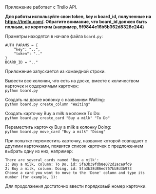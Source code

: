Приложение работает с Trello API.  
  
**Для работы используйте свои token, key и board_id, полученные на https://trello.com/. Обратите внимание, что board_id должен быть полным, не коротким (например, 5f9844c16b5b362d8328c244)**   
  
Праметры находятся в начале файла `board.py`:
```
AUTH_PARAMS = {
    "key": "..",
    "token": ".."
}
BOARD_ID = ".."
```
  
Приложение запускается из командной строки.
  
Вывести все колонки, что есть на доске, вместе с количеством карточек и содержимым карточек:  
```python board.py```

Создать на доске колонку с названием Waiting:  
`python board.py create_column "Waiting"`  
  
Создать карточку Buy a milk в колонке To Do:  
`python board.py create_card "Buy a milk" "To Do"`  
  
Переместить карточку Buy a milk в колонку Doing:  
`python board.py move_card "Buy a milk" "Doing"`  

При попытке переместить карточку, название которой совпадает с другими карточками, появится список карточек с предложением выбрать одну из них, например:  
```
There are several cards named 'Buy a milk':
1: Buy a milk, column: To Do, id: 5fa3b39fdb8e072d2ace9fd9
2: Buy a milk, column: Doing, id: 5fa3b38d86ed757bb8d3b973
Choose a card you want to move to the 'Done' column and type its number (for example, 1):
```
Для продолжения достаточно ввести порядковый номер карточки.
